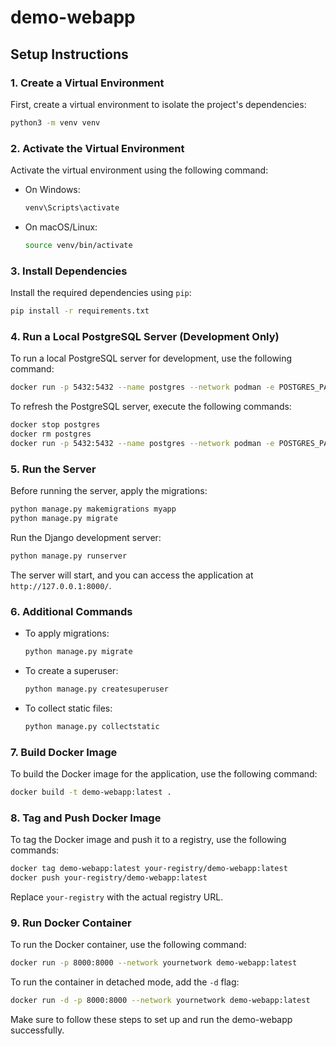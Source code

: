 # demo-webapp

## Setup Instructions

### 1. Create a Virtual Environment

First, create a virtual environment to isolate the project's dependencies:

```bash
python3 -m venv venv
```

### 2. Activate the Virtual Environment

Activate the virtual environment using the following command:

- On Windows:
  ```bash
  venv\Scripts\activate
  ```
- On macOS/Linux:
  ```bash
  source venv/bin/activate
  ```

### 3. Install Dependencies

Install the required dependencies using `pip`:

```bash
pip install -r requirements.txt
```

### 4. Run a Local PostgreSQL Server (Development Only)

To run a local PostgreSQL server for development, use the following command:

```bash
docker run -p 5432:5432 --name postgres --network podman -e POSTGRES_PASSWORD=mypassword -d postgres:16.8
```

To refresh the PostgreSQL server, execute the following commands:

```bash
docker stop postgres
docker rm postgres
docker run -p 5432:5432 --name postgres --network podman -e POSTGRES_PASSWORD=mypassword -d postgres:16.8
```

### 5. Run the Server

Before running the server, apply the migrations:

```bash
python manage.py makemigrations myapp
python manage.py migrate
```

Run the Django development server:

```bash
python manage.py runserver
```

The server will start, and you can access the application at `http://127.0.0.1:8000/`.

### 6. Additional Commands

- To apply migrations:
  ```bash
  python manage.py migrate
  ```

- To create a superuser:
  ```bash
  python manage.py createsuperuser
  ```

- To collect static files:
  ```bash
  python manage.py collectstatic
  ```

### 7. Build Docker Image

To build the Docker image for the application, use the following command:

```bash
docker build -t demo-webapp:latest .
```

### 8. Tag and Push Docker Image

To tag the Docker image and push it to a registry, use the following commands:

```bash
docker tag demo-webapp:latest your-registry/demo-webapp:latest
docker push your-registry/demo-webapp:latest
```

Replace `your-registry` with the actual registry URL.

### 9. Run Docker Container

To run the Docker container, use the following command:

```bash
docker run -p 8000:8000 --network yournetwork demo-webapp:latest
```

To run the container in detached mode, add the `-d` flag:

```bash
docker run -d -p 8000:8000 --network yournetwork demo-webapp:latest
```

Make sure to follow these steps to set up and run the demo-webapp successfully.
